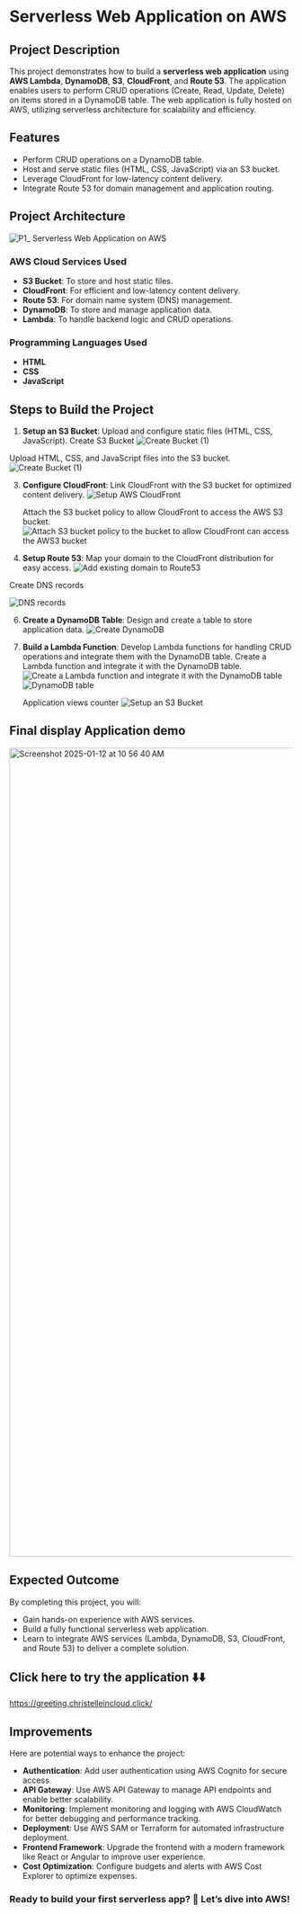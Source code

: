# Serverless Web Application on AWS  

## Project Description  
This project demonstrates how to build a **serverless web application** using **AWS Lambda**, **DynamoDB**, **S3**, **CloudFront**, and **Route 53**. The application enables users to perform CRUD operations (Create, Read, Update, Delete) on items stored in a DynamoDB table. The web application is fully hosted on AWS, utilizing serverless architecture for scalability and efficiency.  

## Features  
* Perform CRUD operations on a DynamoDB table.  
* Host and serve static files (HTML, CSS, JavaScript) via an S3 bucket.  
* Leverage CloudFront for low-latency content delivery.  
* Integrate Route 53 for domain management and application routing.  

## Project Architecture  

![P1_ Serverless Web Application on AWS](https://github.com/user-attachments/assets/cc5bb693-9694-4f1f-955b-9e4e64027c27)




### AWS Cloud Services Used  
* **S3 Bucket**: To store and host static files.  
* **CloudFront**: For efficient and low-latency content delivery.  
* **Route 53**: For domain name system (DNS) management.  
* **DynamoDB**: To store and manage application data.  
* **Lambda**: To handle backend logic and CRUD operations.  

### Programming Languages Used  
* **HTML**  
* **CSS**  
* **JavaScript**  

## Steps to Build the Project  
1. **Setup an S3 Bucket**: Upload and configure static files (HTML, CSS, JavaScript).
   Create S3 Bucket 
![Create Bucket  (1)](https://github.com/user-attachments/assets/2913fb2c-22a5-4366-bbe7-0ad872967d80)

Upload HTML, CSS, and JavaScript  files into the S3 bucket.  
![Create Bucket  (1)](https://github.com/user-attachments/assets/c24fd788-366a-4b3c-92d3-384e94d1e7ae)


3. **Configure CloudFront**: Link CloudFront with the S3 bucket for optimized content delivery.
   ![Setup AWS CloudFront](https://github.com/user-attachments/assets/0ab5bab8-3b25-4e6f-9293-dd736e511b0d)

   Attach the S3 bucket policy to allow CloudFront to access the AWS S3 bucket.
   ![Attach S3 bucket policy to the bucket to allow CloudFront can access the AWS3 bucket](https://github.com/user-attachments/assets/f4e5ff59-f7f6-4e74-9717-4a1f80d234c0)

5. **Setup Route 53**: Map your domain to the CloudFront distribution for easy access.
   ![Add existing  domain to Route53](https://github.com/user-attachments/assets/c3bb9887-9fd1-4b3f-8a5a-af01b7cda0bd)

Create DNS records 

![DNS records](https://github.com/user-attachments/assets/1534fe11-a453-46eb-bfc3-9781091c981d)

6. **Create a DynamoDB Table**: Design and create a table to store application data.
   ![Create DynamoDB](https://github.com/user-attachments/assets/1f4bdb83-7bd6-4cee-a336-5aa51c07ede4)

   
7. **Build a Lambda Function**: Develop Lambda functions for handling CRUD operations and integrate them with the DynamoDB table.
   Create a Lambda function and integrate it with the DynamoDB table.
   ![Create a Lambda function and integrate it with the DynamoDB table](https://github.com/user-attachments/assets/b8e98635-7401-4217-a35f-e83b21def947)
   ![DynamoDB table](https://github.com/user-attachments/assets/f0ea378b-4805-4eab-a25b-882045ffa3ee)

   Application views counter
   ![Setup an S3 Bucket](https://github.com/user-attachments/assets/4d8d3aea-7479-48a9-9b82-77587286fe09)

## Final display Application demo
<img width="1439" alt="Screenshot 2025-01-12 at 10 56 40 AM" src="https://github.com/user-attachments/assets/58b625cc-81f4-4e1e-992a-24cac702c6ec" />


## Expected Outcome  
By completing this project, you will:  
* Gain hands-on experience with AWS services.  
* Build a fully functional serverless web application.  
* Learn to integrate AWS services (Lambda, DynamoDB, S3, CloudFront, and Route 53) to deliver a complete solution.

## Click here to try the application ⬇️⬇️
https://greeting.christelleincloud.click/  

## Improvements  
Here are potential ways to enhance the project:  
* **Authentication**: Add user authentication using AWS Cognito for secure access.  
* **API Gateway**: Use AWS API Gateway to manage API endpoints and enable better scalability.  
* **Monitoring**: Implement monitoring and logging with AWS CloudWatch for better debugging and performance tracking.  
* **Deployment**: Use AWS SAM or Terraform for automated infrastructure deployment.  
* **Frontend Framework**: Upgrade the frontend with a modern framework like React or Angular to improve user experience.  
* **Cost Optimization**: Configure budgets and alerts with AWS Cost Explorer to optimize expenses.  

### Ready to build your first serverless app? 🚀 Let’s dive into AWS!
